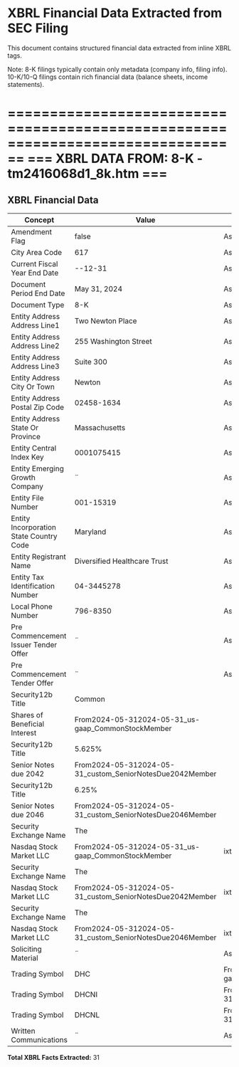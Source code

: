 # XBRL Financial Data Extracted from SEC Filing

This document contains structured financial data extracted from inline XBRL tags.

Note: 8-K filings typically contain only metadata (company info, filing info).
      10-K/10-Q filings contain rich financial data (balance sheets, income statements).


================================================================================
=== XBRL DATA FROM: 8-K - tm2416068d1_8k.htm ===
================================================================================

## XBRL Financial Data

| Concept | Value | Context | Format |
|---------|-------|---------|--------|
| Amendment Flag | false | AsOf2024-05-31 |  |
| City Area Code | 617 | AsOf2024-05-31 |  |
| Current Fiscal Year End Date | --12-31 | AsOf2024-05-31 |  |
| Document Period End Date | May 31, 2024 | AsOf2024-05-31 | ixt:datemonthdayyearen |
| Document Type | 8-K | AsOf2024-05-31 |  |
| Entity Address Address Line1 | Two Newton Place | AsOf2024-05-31 |  |
| Entity Address Address Line2 | 255 Washington Street | AsOf2024-05-31 |  |
| Entity Address Address Line3 | Suite 300 | AsOf2024-05-31 |  |
| Entity Address City Or Town | Newton | AsOf2024-05-31 |  |
| Entity Address Postal Zip Code | 02458-1634 | AsOf2024-05-31 |  |
| Entity Address State Or Province | Massachusetts | AsOf2024-05-31 | ixt-sec:stateprovnameen |
| Entity Central Index Key | 0001075415 | AsOf2024-05-31 |  |
| Entity Emerging Growth Company | ¨ | AsOf2024-05-31 | ixt:booleanfalse |
| Entity File Number | 001-15319 | AsOf2024-05-31 |  |
| Entity Incorporation State Country Code | Maryland | AsOf2024-05-31 | ixt-sec:stateprovnameen |
| Entity Registrant Name | Diversified Healthcare Trust | AsOf2024-05-31 |  |
| Entity Tax Identification Number | 04-3445278 | AsOf2024-05-31 |  |
| Local Phone Number | 796-8350 | AsOf2024-05-31 |  |
| Pre Commencement Issuer Tender Offer | ¨ | AsOf2024-05-31 | ixt:booleanfalse |
| Pre Commencement Tender Offer | ¨ | AsOf2024-05-31 | ixt:booleanfalse |
| Security12b Title | Common
    Shares of Beneficial Interest | From2024-05-312024-05-31_us-gaap_CommonStockMember |  |
| Security12b Title | 5.625%
    Senior Notes due 2042 | From2024-05-312024-05-31_custom_SeniorNotesDue2042Member |  |
| Security12b Title | 6.25%
    Senior Notes due 2046 | From2024-05-312024-05-31_custom_SeniorNotesDue2046Member |  |
| Security Exchange Name | The
    Nasdaq Stock Market LLC | From2024-05-312024-05-31_us-gaap_CommonStockMember | ixt-sec:exchnameen |
| Security Exchange Name | The
    Nasdaq Stock Market LLC | From2024-05-312024-05-31_custom_SeniorNotesDue2042Member | ixt-sec:exchnameen |
| Security Exchange Name | The
    Nasdaq Stock Market LLC | From2024-05-312024-05-31_custom_SeniorNotesDue2046Member | ixt-sec:exchnameen |
| Soliciting Material | ¨ | AsOf2024-05-31 | ixt:booleanfalse |
| Trading Symbol | DHC | From2024-05-312024-05-31_us-gaap_CommonStockMember |  |
| Trading Symbol | DHCNI | From2024-05-312024-05-31_custom_SeniorNotesDue2042Member |  |
| Trading Symbol | DHCNL | From2024-05-312024-05-31_custom_SeniorNotesDue2046Member |  |
| Written Communications | ¨ | AsOf2024-05-31 | ixt:booleanfalse |

**Total XBRL Facts Extracted:** 31


